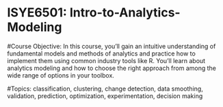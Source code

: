 # ISYE6501: Intro-to-Analytics-Modeling
#Course Objective: In this course, you’ll gain an intuitive understanding of fundamental models and methods of analytics and practice how to implement them using common industry tools like R. You’ll learn about analytics modeling and how to choose the right approach from among the wide range of options in your toolbox. 

#Topics: classification, clustering, change detection, data smoothing, validation, prediction, optimization, experimentation, decision making
